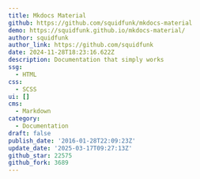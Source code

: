 ```yaml
---
title: Mkdocs Material
github: https://github.com/squidfunk/mkdocs-material
demo: https://squidfunk.github.io/mkdocs-material/
author: squidfunk
author_link: https://github.com/squidfunk
date: 2024-11-28T18:23:16.622Z
description: Documentation that simply works
ssg:
  - HTML
css:
  - SCSS
ui: []
cms:
  - Markdown
category:
  - Documentation
draft: false
publish_date: '2016-01-28T22:09:23Z'
update_date: '2025-03-17T09:27:13Z'
github_star: 22575
github_fork: 3689
---
```

